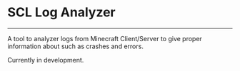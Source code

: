 # SCL Log Analyzer

---

A tool to analyzer logs from Minecraft Client/Server to give proper information about such as crashes and errors.

Currently in development.
